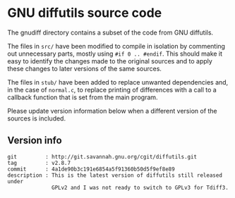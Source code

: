 GNU diffutils source code
=========================

The gnudiff directory contains a subset of the code from GNU diffutils.

The files in `src/` have been modified to compile in isolation by commenting out
unnecessary parts, mostly using `#if 0 .. #endif`. This should make it easy to
identify the changes made to the original sources and to apply these changes to
later versions of the same sources.

The files in `stub/` have been added to replace unwanted dependencies and, in the
case of `normal.c`, to replace printing of differences with a call to a callback
function that is set from the main program.

Please update version information below when a different version of the sources
is included.

Version info
------------

```
git         : http://git.savannah.gnu.org/cgit/diffutils.git
tag         : v2.8.7
commit      : 4a1de90b3c191e6854a5f91360b50d5f9ef8e89
description : This is the latest version of diffutils still released under 
              GPLv2 and I was not ready to switch to GPLv3 for Tdiff3.
```